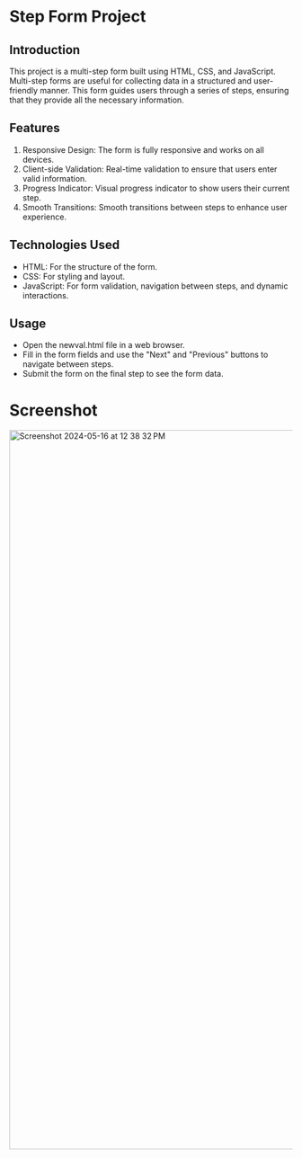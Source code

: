 # Step Form Project

## Introduction
This project is a multi-step form built using HTML, CSS, and JavaScript. Multi-step forms are useful for collecting data in a structured and user-friendly manner. This form guides users through a series of steps, ensuring that they provide all the necessary information.

## Features
1. Responsive Design: The form is fully responsive and works on all devices.
2. Client-side Validation: Real-time validation to ensure that users enter valid information.
3. Progress Indicator: Visual progress indicator to show users their current step.
4. Smooth Transitions: Smooth transitions between steps to enhance user experience.

## Technologies Used
* HTML: For the structure of the form.
* CSS: For styling and layout.
* JavaScript: For form validation, navigation between steps, and dynamic interactions.

## Usage
* Open the newval.html file in a web browser.
* Fill in the form fields and use the "Next" and "Previous" buttons to navigate between steps.
* Submit the form on the final step to see the form data.

# Screenshot
<img width="1280" alt="Screenshot 2024-05-16 at 12 38 32 PM" src="https://github.com/uniqueyash18/Step-Form/assets/90306032/0f112c60-59ff-4744-a113-45166228fabf">

